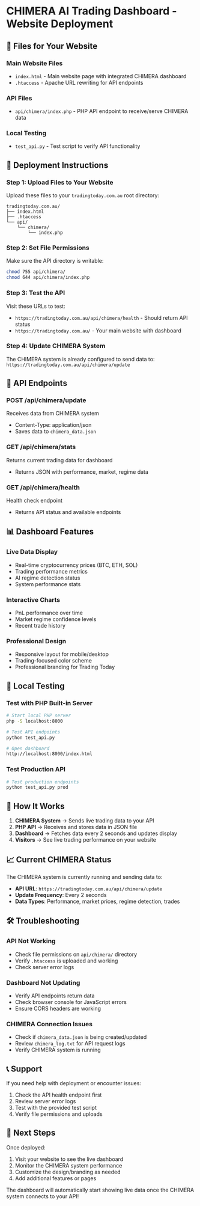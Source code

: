 # CHIMERA AI Trading Dashboard - Website Deployment

## 📁 Files for Your Website

### **Main Website Files**
- `index.html` - Main website page with integrated CHIMERA dashboard
- `.htaccess` - Apache URL rewriting for API endpoints

### **API Files**
- `api/chimera/index.php` - PHP API endpoint to receive/serve CHIMERA data

### **Local Testing**
- `test_api.py` - Test script to verify API functionality

## 🚀 Deployment Instructions

### **Step 1: Upload Files to Your Website**

Upload these files to your `tradingtoday.com.au` root directory:

```
tradingtoday.com.au/
├── index.html
├── .htaccess
└── api/
    └── chimera/
        └── index.php
```

### **Step 2: Set File Permissions**

Make sure the API directory is writable:
```bash
chmod 755 api/chimera/
chmod 644 api/chimera/index.php
```

### **Step 3: Test the API**

Visit these URLs to test:
- `https://tradingtoday.com.au/api/chimera/health` - Should return API status
- `https://tradingtoday.com.au/` - Your main website with dashboard

### **Step 4: Update CHIMERA System**

The CHIMERA system is already configured to send data to:
`https://tradingtoday.com.au/api/chimera/update`

## 🔧 API Endpoints

### **POST /api/chimera/update**
Receives data from CHIMERA system
- Content-Type: application/json
- Saves data to `chimera_data.json`

### **GET /api/chimera/stats**
Returns current trading data for dashboard
- Returns JSON with performance, market, regime data

### **GET /api/chimera/health**
Health check endpoint
- Returns API status and available endpoints

## 📊 Dashboard Features

### **Live Data Display**
- Real-time cryptocurrency prices (BTC, ETH, SOL)
- Trading performance metrics
- AI regime detection status
- System performance stats

### **Interactive Charts**
- PnL performance over time
- Market regime confidence levels
- Recent trade history

### **Professional Design**
- Responsive layout for mobile/desktop
- Trading-focused color scheme
- Professional branding for Trading Today

## 🧪 Local Testing

### **Test with PHP Built-in Server**
```bash
# Start local PHP server
php -S localhost:8000

# Test API endpoints
python test_api.py

# Open dashboard
http://localhost:8000/index.html
```

### **Test Production API**
```bash
# Test production endpoints
python test_api.py prod
```

## 🔄 How It Works

1. **CHIMERA System** → Sends live trading data to your API
2. **PHP API** → Receives and stores data in JSON file
3. **Dashboard** → Fetches data every 2 seconds and updates display
4. **Visitors** → See live trading performance on your website

## 📈 Current CHIMERA Status

The CHIMERA system is currently running and sending data to:
- **API URL**: `https://tradingtoday.com.au/api/chimera/update`
- **Update Frequency**: Every 2 seconds
- **Data Types**: Performance, market prices, regime detection, trades

## 🛠️ Troubleshooting

### **API Not Working**
- Check file permissions on `api/chimera/` directory
- Verify `.htaccess` is uploaded and working
- Check server error logs

### **Dashboard Not Updating**
- Verify API endpoints return data
- Check browser console for JavaScript errors
- Ensure CORS headers are working

### **CHIMERA Connection Issues**
- Check if `chimera_data.json` is being created/updated
- Review `chimera_log.txt` for API request logs
- Verify CHIMERA system is running

## 📞 Support

If you need help with deployment or encounter issues:
1. Check the API health endpoint first
2. Review server error logs
3. Test with the provided test script
4. Verify file permissions and uploads

## 🎯 Next Steps

Once deployed:
1. Visit your website to see the live dashboard
2. Monitor the CHIMERA system performance
3. Customize the design/branding as needed
4. Add additional features or pages

The dashboard will automatically start showing live data once the CHIMERA system connects to your API!